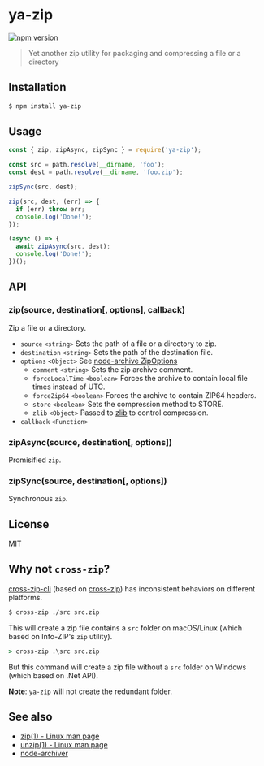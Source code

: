 # ya-zip

[![npm version](https://img.shields.io/npm/v/ya-zip.svg)](https://www.npmjs.com/package/ya-zip)

> Yet another zip utility for packaging and compressing a file or a directory

## Installation

```sh
$ npm install ya-zip
```

## Usage

```js
const { zip, zipAsync, zipSync } = require('ya-zip');

const src = path.resolve(__dirname, 'foo');
const dest = path.resolve(__dirname, 'foo.zip');

zipSync(src, dest);

zip(src, dest, (err) => {
  if (err) throw err;
  console.log('Done!');
});

(async () => {
  await zipAsync(src, dest);
  console.log('Done!');
})();
```

## API

### zip(source, destination[, options], callback)

Zip a file or a directory.

- `source` `<string>` Sets the path of a file or a directory to zip.
- `destination` `<string>` Sets the path of the destination file.
- `options` `<Object>` See [node-archive ZipOptions](https://archiverjs.com/docs/global.html#ZipOptions)
  - `comment` `<string>` Sets the zip archive comment.
  - `forceLocalTime` `<boolean>` Forces the archive to contain local file times
    instead of UTC.
  - `forceZip64` `<boolean>` Forces the archive to contain ZIP64 headers.
  - `store` `<boolean>` Sets the compression method to STORE.
  - `zlib` `<Object>` Passed to
    [zlib](https://nodejs.org/api/zlib.html#zlib_class_options) to control
    compression.
- `callback` `<Function>`

### zipAsync(source, destination[, options])

Promisified `zip`.

### zipSync(source, destination[, options])

Synchronous `zip`.

## License

MIT

## Why not `cross-zip`?

[cross-zip-cli](https://github.com/jprichardson/cross-zip-cli) (based on [cross-zip](https://github.com/feross/cross-zip)) has inconsistent behaviors on different platforms.

```sh
$ cross-zip ./src src.zip
```

This will create a zip file contains a `src` folder on macOS/Linux (which based on Info-ZIP's `zip` utility).

```bat
> cross-zip .\src src.zip
```

But this command will create a zip file without a `src` folder on Windows (which based on .Net API).

**Note**: `ya-zip` will not create the redundant folder.

## See also

- [zip(1) - Linux man page](https://linux.die.net/man/1/zip)
- [unzip(1) - Linux man page](https://linux.die.net/man/1/unzip)
- [node-archiver](https://github.com/archiverjs/node-archiver)
